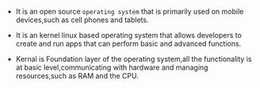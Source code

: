 - It is an open source `operating system` that is primarily used on mobile devices,such as cell phones and tablets. 

- It is an kernel linux based operating system that allows developers to create and run apps that can perform basic and advanced functions.

- Kernal is Foundation layer of the operating system,all the functionality is at basic level,communicating with hardware and managing resources,such as RAM and the CPU.